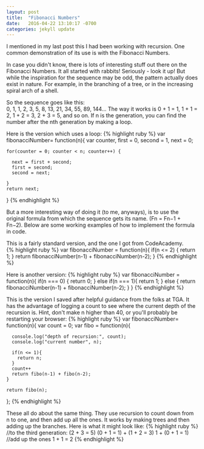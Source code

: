 ```yaml
---
layout: post
title:  "Fibonacci Numbers"
date:   2016-04-22 13:10:17 -0700
categories: jekyll update
---
```


I mentioned in my last post this I had been working with recursion.  One common demonstration of its use is with the Fibonacci Numbers.  

In case you didn't know, there is lots of interesting stuff out there on the Fibonacci Numbers.  It all started with rabbits!  Seriously - look it up!  But while the inspiration for the sequence may be odd, the pattern actually does exist in nature.  For example, in the branching of a tree, or in the increasing spiral arch of a shell.  

So the sequence goes like this:  
0, 1, 1, 2, 3, 5, 8, 13, 21, 34, 55, 89, 144...
The way it works is 0 + 1 = 1, 1 + 1 = 2, 1 + 2 = 3, 2 + 3 = 5, and so on.  If n is the generation, you can find the number after the nth generation by making a loop.  

Here is the version which uses a loop: 
{% highlight ruby %}
  var fibonacciNumber= function(n){
    var counter,
        first = 0,
        second = 1,
        next = 0;

    for(counter = 0; counter < n; counter++) {

      next = first + second;
      first = second;
      second = next;

    }
    return next;
  }
{% endhighlight %}

But a more interesting way of doing it (to me, anyways), is to use the original formula from which the sequence gets its name.  (Fn = Fn−1 + Fn−2).  Below are some working examples of how to implement the formula in code.  

This is a fairly standard version, and the one I got from CodeAcademy.  
{% highlight ruby %}
  var fibonacciNumber = function(n){
      if(n <= 2) {
      return 1;
    }
    return fibonacciNumber(n-1) + fibonacciNumber(n-2);
  }
{% endhighlight %}


Here is another version:
{% highlight ruby %}
  var fibonacciNumber = function(n){
    if(n === 0) {
      return 0;
    }
    else if(n === 1){
      return 1;
    }
    else {
      return fibonacciNumber(n-1) + fibonacciNumber(n-2);
    }
  }
{% endhighlight %}

This is the version I saved after helpful guidance from the folks at TGA.  It has the advantage of logging a count to see where the current depth of the recursion is.  Hint, don't make n higher than 40, or you'll probably be restarting your browser:
{% highlight ruby %}
  var fibonacciNumber= function(n){
    var count = 0;
    var fibo = function(n){
      
      console.log("depth of recursion:", count);
      console.log("current number", n);
      
      if(n <= 1){
        return n;
      }
      count++
      return fibo(n-1) + fibo(n-2);
    } 
    
    return fibo(n);
    
  };
{% endhighlight %}

These all do about the same thing.  They use recursion to count down from n to one, and then add up all the ones.  It works by making trees and then adding up the branches.  Here is what it might look like: 
{% highlight ruby %}
  //to the third generation:
  (2 + 3 = 5)
  (0 + 1 = 1) + (1 + 2 = 3)
  1 + (0 + 1 = 1)
  //add up the ones
  1 + 1 = 2
{% endhighlight %}



[jekyll-docs]: http://jekyllrb.com/docs/home
[jekyll-gh]:   https://github.com/jekyll/jekyll
[jekyll-talk]: https://talk.jekyllrb.com/

